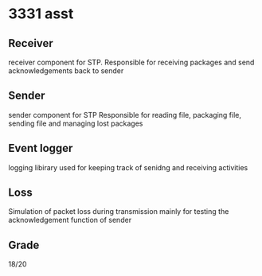 # 3331 asst
## Receiver
receiver component for STP.
Responsible for receiving packages and send acknowledgements back to sender
## Sender
sender component for STP
Responsible for reading file, packaging file, sending file and managing lost packages
## Event logger
logging libirary used for keeping track of senidng and receiving activities
## Loss
Simulation of packet loss during transmission mainly for testing the acknowledgement function of sender
## Grade
18/20
